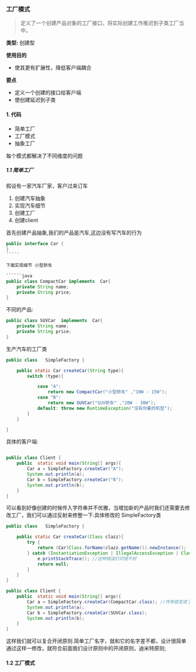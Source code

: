 ### 工厂模式
> 定义了一个创建产品对象的工厂接口，将实际创建工作推迟到子类工厂当中。

**类型:** 创建型

**使用目的**
+ 使其更有扩展性，降低客户端耦合

**要点**
+ 定义一个创建的接口给客户端
+ 使创建延迟到子类

#### 1. 代码

+ 简单工厂
+ 工厂模式
+ 抽象工厂

每个模式都解决了不同维度的问题

##### 1.1 简单工厂

假设有一家汽车厂家，客户过来订车

1. 创建汽车抽象
2. 实现汽车细节
3. 创建工厂
4. 创建client

首先创建产品抽象,我们的产品是汽车,这边没有写汽车的行为

``````java
public interface Car {
}
`````

下面实现细节 小型轿车

``````java
public class CompactCar implements  Car{
    private String name;
    private String price;
}
``````
不同的产品:
``````java
public class SUVCar  implements  Car{
    private String name;
    private String price;
}
``````
生产汽车的工厂类

``````java
public class   SimpleFactory {

    public static Car createCar(String type){
        switch (type){

            case "A":
                return new CompactCar("小型轿车" ,"10W - 15W");
            case "B":
                return new SUVCar("SUV轿车" ,"20W - 30W");
            default: throw new RuntimeException("没有你要的机型");
        }
    }

}
``````

具体的客户端:

``````java

public class Client {
    public  static void main(String[] args){
        Car a = SimpleFactory.createCar("A");
        System.out.println(a);
        Car b = SimpleFactory.createCar("B");
        System.out.println(b);
    }
}
``````

可以看到好像创建的时候传入字符串并不优雅，当增加新的产品时我们还需要去修改工厂，我们可以通过反射来修整一下:具体修改的 SimpleFactory类

``````java
public class   SimpleFactory {

    public static Car createCar(Class clazz){
        try {
            return (Car)Class.forName(clazz.getName()).newInstance();
        } catch (InstantiationException | IllegalAccessException | ClassNotFoundException e) {
            e.printStackTrace(); //这种错误打印很不好
            return null;
        }
    }
}

public class Client {
    public  static void main(String[] args){
        Car a = SimpleFactory.createCar(CompactCar.class); //传参就变成了class对象
        System.out.println(a);
        Car b = SimpleFactory.createCar(SUVCar.class);
        System.out.println(b);
    }
}

``````
这样我们就可以复合开闭原则.简单工厂名字，就和它的名字差不都，设计很简单
通过这样一修改，就符合前面我们设计原则中的开闭原则，迪米特原则;

#### 1.2 工厂模式


























